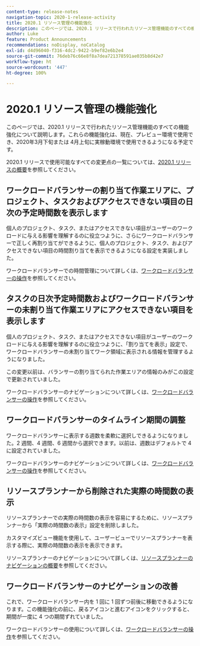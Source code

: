 ```yaml
---
content-type: release-notes
navigation-topic: 2020-1-release-activity
title: 2020.1 リソース管理の機能強化
description: このページでは、2020.1 リリースで行われたリソース管理機能のすべての機能強化について説明します。これらの機能強化は、現在、プレビュー環境で使用でき、2020年3月下旬または 4月上旬に実稼動環境で使用できるようになる予定です。
author: Luke
feature: Product Announcements
recommendations: noDisplay, noCatalog
exl-id: d4d96040-f316-4dc2-9422-b9ef82e6b2e4
source-git-commit: 76deb76c66e8f8a7dea721378591ae035b8d42e7
workflow-type: ht
source-wordcount: '447'
ht-degree: 100%

---
```


# 2020.1 リソース管理の機能強化

このページでは、2020.1 リリースで行われたリソース管理機能のすべての機能強化について説明します。これらの機能強化は、現在、プレビュー環境で使用でき、2020年3月下旬または 4月上旬に実稼動環境で使用できるようになる予定です。

2020.1 リリースで使用可能なすべての変更点の一覧については、[2020.1 リリースの概要](../../../product-announcements/product-releases/2020.1-release-activity/2020.1-release-overview.md)を参照してください。

## ワークロードバランサーの割り当て作業エリアに、プロジェクト、タスクおよびアクセスできない項目の日次の予定時間数を表示します

個人のプロジェクト、タスク、またはアクセスできない項目がユーザーのワークロードに与える影響を理解するのに役立つように、さらにワークロードバランサーで正しく再割り当てができるように、個人のプロジェクト、タスク、およびアクセスできない項目の時間割り当てを表示できるようになる設定を実装しました。

ワークロードバランサーでの時間管理について詳しくは、[ワークロードバランサーの操作](../../../resource-mgmt/workload-balancer/navigate-the-workload-balancer.md)を参照してください。

## タスクの日次予定時間数およびワークロードバランサーの未割り当て作業エリアにアクセスできない項目を表示します

個人のプロジェクト、タスク、またはアクセスできない項目がユーザーのワークロードに与える影響を理解するのに役立つように、「割り当てを表示」設定で、ワークロードバランサーの未割り当てワーク領域に表示される情報を管理するようになりました。

この変更以前は、バランサーの割り当てられた作業エリアの情報のみがこの設定で更新されていました。

ワークロードバランサーのナビゲーションについて詳しくは、[ワークロードバランサーの操作](../../../resource-mgmt/workload-balancer/navigate-the-workload-balancer.md)を参照してください。

## ワークロードバランサーのタイムライン期間の調整

ワークロードバランサーに表示する週数を柔軟に選択しできるようになりました。2 週間、4 週間、6 週間から選択できます。以前は、週数はデフォルトで 4 に設定されていました。

ワークロードバランサーのナビゲーションについて詳しくは、[ワークロードバランサーの操作](../../../resource-mgmt/workload-balancer/navigate-the-workload-balancer.md)を参照してください。

## リソースプランナーから削除された実際の時間数の表示

リソースプランナーでの実際の時間数の表示を容易にするために、リソースプランナーから「実際の時間数の表示」設定を削除しました。

カスタマイズビュー機能を使用して、ユーザービューでリソースプランナーを表示する際に、実際の時間数の表示を表示できます。

リソースプランナーのナビゲーションについて詳しくは、[リソースプランナーのナビゲーションの概要](../../../resource-mgmt/resource-planning/resource-planner-navigation.md)を参照してください。

## ワークロードバランサーのナビゲーションの改善

これで、ワークロードバランサー内を 1 回に 1 回ずつ前後に移動できるようになります。この機能強化の前に、戻るアイコンと進むアイコンをクリックすると、期間が一度に 4 つの期間ずれていました。

ワークロードバランサーの使用について詳しくは、[ワークロードバランサーの操作](../../../resource-mgmt/workload-balancer/navigate-the-workload-balancer.md)を参照してください。

